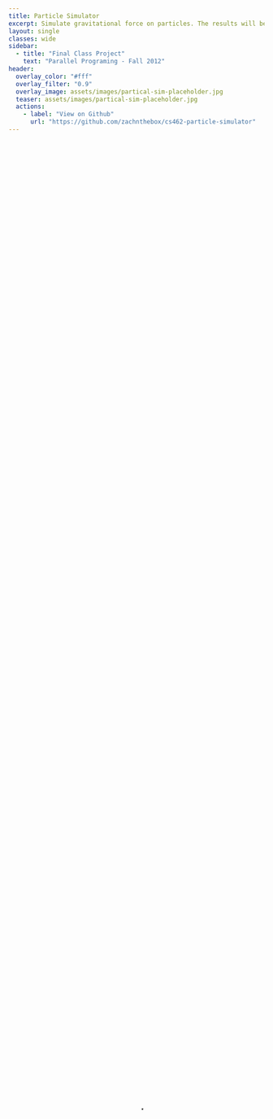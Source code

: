 ```yaml
---
title: Particle Simulator
excerpt: Simulate gravitational force on particles. The results will be a stellar surprise.
layout: single
classes: wide
sidebar:
  - title: "Final Class Project"
    text: "Parallel Programing - Fall 2012"
header:
  overlay_color: "#fff"
  overlay_filter: "0.9"
  overlay_image: assets/images/partical-sim-placeholder.jpg
  teaser: assets/images/partical-sim-placeholder.jpg
  actions:
    - label: "View on Github"
      url: "https://github.com/zachnthebox/cs462-particle-simulator"
---
```


<video width="100%" height="100%" controls poster="{{ site.url }}/assets/images/partical-sim-placeholder.jpg">
  <source src="{{ site.url }}/assets/video/particles.mp4" type="video/mp4">
  Your browser does not support the video tag.
</video>

**Requirements: ffmpeg and gcc 4.4.6 or later**

## How To Use

There are 3 different versions of this program. A serial version and two parallel versions sporting Open MPI and OpenMP support respectively are included.

There is a makefile setup to easily demonstrate this program, but a few variables must be setup correctly.

In the test directory, there is a script for [**omp**](http://www.openmp.org/specifications/), [**mpi**](https://www.open-mpi.org/), and **serial** processing. Each script has two variables that need to be set along with other options such as threads and color/grayscale. Edit your path and home directory in the respective script to make sure it runs without a hitch. Once done type:


| Command             | Description               |
| ------------------- |:------------------------- |
| make                | compiles all programs     |
| make simulation     | for serial processing     |
| make simulation-omp | for openMP processing     |
| make simulation-mpi | for Open MPI processing   |

The programs may also be run independently of the scripts if you want more control.

The OpenMP and MPI version have the following usage.

`particleSimulator-omp input [file] dt [0 < x < 1] numSteps [1|2|…] output [file] threads [1|2|…] time [0|1]`

`particleSimulator-mpi input [file] dt [0 < x < 1] numSteps [1|2|…] output [file] threads [1|2|…] time [0|1]`

The serial version has the following usage.

`particleSimulator-serial input [file] dt [0 < x < 1] numSteps [1|2|…] output [file] time [0|1]`

If you want to time the processing, just put a one for time, and if not, just put a 0.
The dt argument accepts doubles, and numsteps, threads and time accept ints.
The input file must be in the following format:

```
[X Position] [Y Position] [X Velocity] [Y Velocity] [Particle Mass]
0.533480 0.309789 -0.021902 0.787174 1.719489
```

Both Position and Velocity must be between -1 and 1 and the mass can be anything above 0, preferably a low number below 10.
The gravitional constant is not tuned for large numbers.
The output generated will look exactly like the input.
There are three helper programs included in this release.

### ParticleToPgm
_Converts the particles into a grayscale PGM image to be used with ffmpeg or to create a jpg image._

`particleToPgm input [file] xmin -1 xmax 1 ymin -1 ymax 1 xres 1280 yres 720 output [file]`

### ParticleToPpm
_Converts the particles into a color PPM image to be used with ffmpeg or to create a jpg image._

`particleToPpm input [file] xmin -1 xmax 1 ymin -1 ymax 1 xres 1280 yres 720 output [file]`

### ParticleMaker
_Creates a certain number of particles and prints in **particle.01.data**_

`particlemaker [# of particles]`

---

**Each test used 300 timesteps.**

[![timingPlot]({{ site.url }}/assets/images/partical-sim-timing.png)]({{ site.url }}/assets/images/partical-sim-timing.png)

These tests used 48 processors on chi in the Newton Cluster. There was not a upward slope in time with even up to 512 threads with 48 processors. Since the processing amount per thread decreases as more threads are added, ideally there would be a increase in time, but this seems not to be the case. The fastest average time was about 71.9 seconds processing 10,000 particles.

[![timingmpiPlot]({{ site.url }}/assets/images/partical-sim-timing-mpi.png)]({{ site.url }}/assets/images/partical-sim-timing-mpi.png)

These test takes advantage of Open MPI for the processing. In these results, up to 16 processes were ran with each having 16 threads. In comparison with OpenMP, processing time was increased in all respects. There was a huge performance increase with 2 and 4 processes which was about 34.6 seconds. These tests do show a upward sloping graph as more processes are added due to the Open MPI overhead with each process getting a smaller particle amount.



## Acknowledgements

**_plotScript.gnu and parseFlags_** This gnuplot script, used to create the graphs, and parseFlags were written by Dr. David Banks. Permission to use in this assignment was given.

**_Midpoint Circle Algorithm_** was used in the creation of a PPM or PGM image.

Included in this release is a special version of the openMP program that instead of accepting a double as an argument for dt, it accepts a file. This file follows this format:

```
0 .01
50 .001
100 .0005
150 .001
```

The first number of the line is an int of the timestep you want the dt to change. The second number is the dt you want to be set for that timestep and beyond.

This version has the following usage:
`particleSimulator-special input [file] dt [file] numSteps [1|2|...] output [file] threads [1|2|...] time [0|1]`

The _makfile_ is setup to work with the simulation as well. First you must change the variables, as above. The script also uses the _dt_ file in **dt.tx**, so make sure you make that file with the dt adjustments. Once finished type:

`make simulation-special`

<video width="100%" height="100%" controls poster="{{ site.url }}/assets/images/partical-sim-placeholder-2.jpg">
  <source src="{{ site.url }}/assets/video/particles2.mp4" type="video/mp4">
  Your browser does not support the video tag.
</video>
